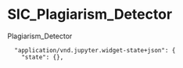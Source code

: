 # SIC_Plagiarism_Detector
Plagiarism_Detector


      "application/vnd.jupyter.widget-state+json": {
        "state": {},
